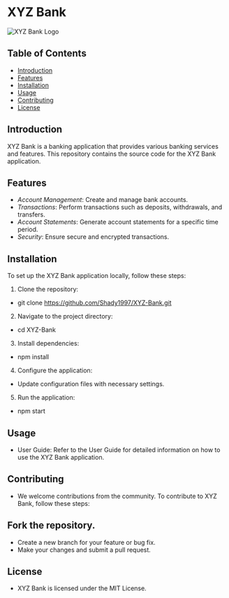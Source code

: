 # XYZ Bank

![XYZ Bank Logo](https://static.vecteezy.com/system/resources/thumbnails/009/020/508/small/xyz-logo-xyz-letter-xyz-letter-logo-design-initials-xyz-logo-linked-with-circle-and-uppercase-monogram-logo-xyz-typography-for-technology-business-and-real-estate-brand-vector.jpg)

## Table of Contents

- [Introduction](#introduction)
- [Features](#features)
- [Installation](#installation)
- [Usage](#usage)
- [Contributing](#contributing)
- [License](#license)

## Introduction

XYZ Bank is a banking application that provides various banking services and features. This repository contains the source code for the XYZ Bank application.

## Features

- *Account Management*: Create and manage bank accounts.
- *Transactions*: Perform transactions such as deposits, withdrawals, and transfers.
- *Account Statements*: Generate account statements for a specific time period.
- *Security*: Ensure secure and encrypted transactions.

## Installation

To set up the XYZ Bank application locally, follow these steps:

1. Clone the repository:
*   git clone https://github.com/Shady1997/XYZ-Bank.git
2. Navigate to the project directory:
*   cd XYZ-Bank
3. Install dependencies:
*   npm install
4. Configure the application:

* Update configuration files with necessary settings.
5. Run the application:
*   npm start

## Usage
* User Guide: Refer to the User Guide for detailed information on how to use the XYZ Bank application.

## Contributing
* We welcome contributions from the community. To contribute to XYZ Bank, follow these steps:

## Fork the repository.
* Create a new branch for your feature or bug fix.
* Make your changes and submit a pull request.

## License
* XYZ Bank is licensed under the MIT License.